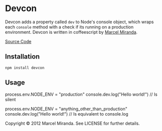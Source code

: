 # Devcon

Devcon adds a property called `dev` to Node's console object, which wraps each `console` method with a check if its running on a production environment.
Devcon is written in coffeescript by [Marcel Miranda](http://reaktivo.com).

[Source Code](https://github.com/reaktivo/devcon)

## Installation

    npm install devcon


## Usage

  process.env.NODE_ENV = "production"
  console.dev.log("Hello world!") // Is silent

  process.env.NODE_ENV = "anything_other_than_production"
  console.dev.log("Hello world!") // Is equivalent to console.log

Copyright © 2012 Marcel Miranda. See LICENSE for further details.